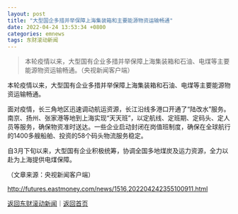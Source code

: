 ```yaml
---
layout: post
title: "大型国企多措并举保障上海集装箱和主要能源物资运输畅通"
date: 2022-04-24 13:53:34 +0800
categories: emnews
tags: 东财滚动新闻
---
```

> 本轮疫情以来，大型国有企业多措并举保障上海集装箱和石油、电煤等主要能源物资运输畅通。（央视新闻客户端）

<p>本轮疫情以来，大型国有企业多措并举保障上海集装箱和石油、电煤等主要能源物资运输畅通。</p><p>面对疫情，长三角地区迅速调动航运资源，长江沿线多港口开通了“陆改水”服务。南京、扬州、张家港等地到上海实现“天天班”，以定航线、定班期、定码头、定人员等服务，确保物资准时送达。一些企业启动封闭在岗值班制度，确保在全球航行的1400多艘船舶、投资的58个码头物流服务稳定。</p><p>自3月下旬以来，大型国有企业积极统筹，协调全国多地煤炭及运力资源，全力以赴为上海提供电煤保障。</p><p class="em_media">（文章来源：央视新闻客户端）</p>

<http://futures.eastmoney.com/news/1516,202204242355100911.html>

[返回东财滚动新闻](//finews.withounder.com/emnews/)｜[返回首页](//finews.withounder.com/)